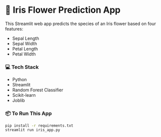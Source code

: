 # 🌸 Iris Flower Prediction App

This Streamlit web app predicts the species of an Iris flower based on four features:
- Sepal Length
- Sepal Width
- Petal Length
- Petal Width

### 💻 Tech Stack
- Python
- Streamlit
- Random Forest Classifier
- Scikit-learn
- Joblib

### 📦 To Run This App
```bash
pip install -r requirements.txt
streamlit run iris_app.py
